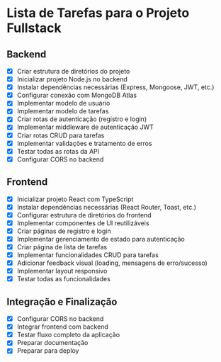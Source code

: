 # Lista de Tarefas para o Projeto Fullstack

## Backend
- [x] Criar estrutura de diretórios do projeto
- [x] Inicializar projeto Node.js no backend
- [x] Instalar dependências necessárias (Express, Mongoose, JWT, etc.)
- [x] Configurar conexão com MongoDB Atlas
- [x] Implementar modelo de usuário
- [x] Implementar modelo de tarefas
- [x] Criar rotas de autenticação (registro e login)
- [x] Implementar middleware de autenticação JWT
- [x] Criar rotas CRUD para tarefas
- [x] Implementar validações e tratamento de erros
- [x] Testar todas as rotas da API
- [x] Configurar CORS no backend

## Frontend
- [x] Inicializar projeto React com TypeScript
- [x] Instalar dependências necessárias (React Router, Toast, etc.)
- [x] Configurar estrutura de diretórios do frontend
- [x] Implementar componentes de UI reutilizáveis
- [x] Criar páginas de registro e login
- [x] Implementar gerenciamento de estado para autenticação
- [x] Criar página de lista de tarefas
- [x] Implementar funcionalidades CRUD para tarefas
- [x] Adicionar feedback visual (loading, mensagens de erro/sucesso)
- [x] Implementar layout responsivo
- [x] Testar todas as funcionalidades

## Integração e Finalização
- [x] Configurar CORS no backend
- [x] Integrar frontend com backend
- [x] Testar fluxo completo da aplicação
- [x] Preparar documentação
- [x] Preparar para deploy
